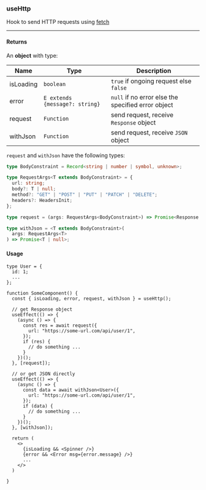 ### useHttp

Hook to send HTTP requests using [fetch](https://developer.mozilla.org/en-US/docs/Web/API/Fetch_API)

---

#### Returns

An **object** with type:

| Name      | Type                           | Description                                        |
| --------- | ------------------------------ | -------------------------------------------------- |
| isLoading | `boolean`                      | `true` if ongoing request else `false`             |
| error     | `E extends {message?: string}` | `null` if no error else the specified error object |
| request   | `Function`                     | send request, receive `Response` object            |
| withJson  | `Function`                     | send request, receive `JSON` object                |

`request` and `withJson` have the following types:

```ts
type BodyConstraint = Record<string | number | symbol, unknown>;

type RequestArgs<T extends BodyConstraint> = {
  url: string;
  body?: T | null;
  method?: "GET" | "POST" | "PUT" | "PATCH" | "DELETE";
  headers?: HeadersInit;
};

type request = (args: RequestArgs<BodyConstraint>) => Promise<Response | null>;

type withJson = <T extends BodyConstraint>(
  args: RequestArgs<T>
) => Promise<T | null>;
```

#### Usage

```tsx
type User = {
  id: 1;
  ...
};

function SomeComponent() {
  const { isLoading, error, request, withJson } = useHttp();

  // get Response object
  useEffect(() => {
    (async () => {
      const res = await request({
        url: "https://some-url.com/api/user/1",
      });
      if (res) {
        // do something ...
      }
    })();
  }, [request]);

  // or get JSON directly
  useEffect(() => {
    (async () => {
      const data = await withJson<User>({
        url: "https://some-url.com/api/user/1",
      });
      if (data) {
        // do something ...
      }
    })();
  }, [withJson]);

  return (
    <>
      {isLoading && <Spinner />}
      {error && <Error msg={error.message} />}
      ...
    </>
  )

}
```
